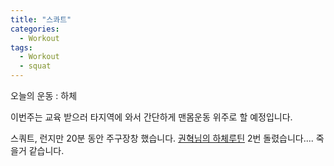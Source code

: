 ```yaml
---
title: "스콰트"
categories:
  - Workout
tags:
  - Workout
  - squat
---
```

오늘의 운동 : 하체

이번주는 교육 받으러 타지역에 와서 간단하게 맨몸운동 위주로 할 예정입니다.

스쿼트, 런지만 20분 동안 주구장창 했습니다. [권혁님의 하체루틴](https://www.youtube.com/watch?v=NE2NV_iljxg&list=PLBiHEzQDHfri4ebtDpLhnLoMi5M2J-mIu&index=21) 2번 돌렸습니다.... 죽을거 같습니다. 